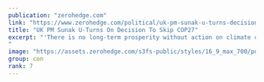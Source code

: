 ```yaml
---
publication: "zerohedge.com"
link: "https://www.zerohedge.com/political/uk-pm-sunak-u-turns-decision-skip-cop27"
title: "UK PM Sunak U-Turns On Decision To Skip COP27"
excerpt: "'There is no long-term prosperity without action on climate change... That is why I will attend Cop27 next week' 
"
image: "https://assets.zerohedge.com/s3fs-public/styles/16_9_max_700/public/2022-11/2022-11-02_14-46-34.png?h=8bd17bcf&itok=Se7ubGTH"
group: con
rank: 7
---
```

